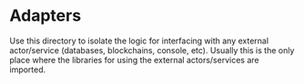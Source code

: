 # Adapters

Use this directory to isolate the logic for interfacing with any external actor/service (databases, blockchains, console, etc). Usually this is the only place where the libraries for using the external actors/services are imported.
